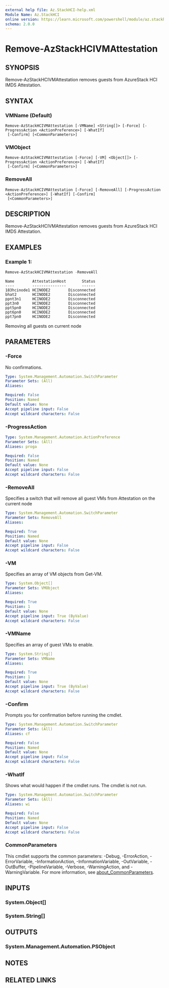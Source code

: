 ```yaml
---
external help file: Az.StackHCI-help.xml
Module Name: Az.StackHCI
online version: https://learn.microsoft.com/powershell/module/az.stackhci/remove-azstackhcivmattestation
schema: 2.0.0
---
```


# Remove-AzStackHCIVMAttestation

## SYNOPSIS
Remove-AzStackHCIVMAttestation removes guests from AzureStack HCI IMDS Attestation.

## SYNTAX

### VMName (Default)
```
Remove-AzStackHCIVMAttestation [-VMName] <String[]> [-Force] [-ProgressAction <ActionPreference>] [-WhatIf]
 [-Confirm] [<CommonParameters>]
```

### VMObject
```
Remove-AzStackHCIVMAttestation [-Force] [-VM] <Object[]> [-ProgressAction <ActionPreference>] [-WhatIf]
 [-Confirm] [<CommonParameters>]
```

### RemoveAll
```
Remove-AzStackHCIVMAttestation [-Force] [-RemoveAll] [-ProgressAction <ActionPreference>] [-WhatIf] [-Confirm]
 [<CommonParameters>]
```

## DESCRIPTION
Remove-AzStackHCIVMAttestation removes guests from AzureStack HCI IMDS Attestation.

## EXAMPLES

### Example 1:
```powershell
Remove-AzStackHCIVMAttestation -RemoveAll
```

```output
Name        AttestationHost       Status
----        ---------------       ------
183hcinode1 HCINODE2        Disconnected
bhat2       HCINODE2        Disconnected
ppnt3n1     HCINODE2        Disconnected
ppt3n0      HCINODE2        Disconnected
ppt5pn0     HCINODE2        Disconnected
ppt6pn0     HCINODE2        Disconnected
ppt7pn0     HCINODE2        Disconnected
```

Removing all guests on current node

## PARAMETERS

### -Force
No confirmations.

```yaml
Type: System.Management.Automation.SwitchParameter
Parameter Sets: (All)
Aliases:

Required: False
Position: Named
Default value: None
Accept pipeline input: False
Accept wildcard characters: False
```

### -ProgressAction

```yaml
Type: System.Management.Automation.ActionPreference
Parameter Sets: (All)
Aliases: proga

Required: False
Position: Named
Default value: None
Accept pipeline input: False
Accept wildcard characters: False
```

### -RemoveAll
Specifies a switch that will remove all guest VMs from Attestation on the current node

```yaml
Type: System.Management.Automation.SwitchParameter
Parameter Sets: RemoveAll
Aliases:

Required: True
Position: Named
Default value: None
Accept pipeline input: False
Accept wildcard characters: False
```

### -VM
Specifies an array of VM objects from Get-VM.

```yaml
Type: System.Object[]
Parameter Sets: VMObject
Aliases:

Required: True
Position: 1
Default value: None
Accept pipeline input: True (ByValue)
Accept wildcard characters: False
```

### -VMName
Specifies an array of guest VMs to enable.

```yaml
Type: System.String[]
Parameter Sets: VMName
Aliases:

Required: True
Position: 1
Default value: None
Accept pipeline input: True (ByValue)
Accept wildcard characters: False
```

### -Confirm
Prompts you for confirmation before running the cmdlet.

```yaml
Type: System.Management.Automation.SwitchParameter
Parameter Sets: (All)
Aliases: cf

Required: False
Position: Named
Default value: None
Accept pipeline input: False
Accept wildcard characters: False
```

### -WhatIf
Shows what would happen if the cmdlet runs.
The cmdlet is not run.

```yaml
Type: System.Management.Automation.SwitchParameter
Parameter Sets: (All)
Aliases: wi

Required: False
Position: Named
Default value: None
Accept pipeline input: False
Accept wildcard characters: False
```

### CommonParameters
This cmdlet supports the common parameters: -Debug, -ErrorAction, -ErrorVariable, -InformationAction, -InformationVariable, -OutVariable, -OutBuffer, -PipelineVariable, -Verbose, -WarningAction, and -WarningVariable. For more information, see [about_CommonParameters](http://go.microsoft.com/fwlink/?LinkID=113216).

## INPUTS

### System.Object[]

### System.String[]

## OUTPUTS

### System.Management.Automation.PSObject

## NOTES

## RELATED LINKS

